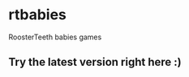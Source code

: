 rtbabies
========

RoosterTeeth babies games

<script src="https://raw.github.com/manaty/rtbabies/master/src/js/dressupLoader.js"></script>
<h2>Try the latest version right here :)</h2>

<div id="RTB_Stage" style="width:600px;height:600px"></div>
 